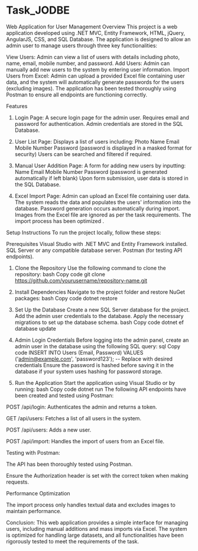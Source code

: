 # Task_JODBE

Web Application for User Management
Overview
This project is a web application developed using .NET MVC, Entity Framework, HTML, jQuery, AngularJS, CSS, and SQL Database. The application is designed to allow an admin user to manage users through three key functionalities:

View Users: Admin can view a list of users with details including photo, name, email, mobile number, and password.
Add Users: Admin can manually add new users to the system by entering user information.
Import Users from Excel: Admin can upload a provided Excel file containing user data, and the system will automatically generate passwords for the users (excluding images).
The application has been tested thoroughly using Postman to ensure all endpoints are functioning correctly.

Features

1. Login Page:
A secure login page for the admin user.
Requires email and password for authentication.
Admin credentials are stored in the SQL Database.





2. User List Page:
Displays a list of users including:
Photo
Name
Email
Mobile Number
Password (password is displayed in a masked format for security)
Users can be searched and filtered if required.



3. Manual User Addition Page:
A form for adding new users by inputting:
Name
Email
Mobile Number
Password (password is generated automatically if left blank)
Upon form submission, user data is stored in the SQL Database.



4. Excel Import Page:
Admin can upload an Excel file containing user data.
The system reads the data and populates the users' information into the database.
Password generation occurs automatically during import.
Images from the Excel file are ignored as per the task requirements.
The import process has been optimized .

Setup Instructions
To run the project locally, follow these steps:

Prerequisites
Visual Studio with .NET MVC and Entity Framework installed.
SQL Server or any compatible database server.
Postman (for testing API endpoints).
1. Clone the Repository
Use the following command to clone the repository:
bash
Copy code
git clone https://github.com/yourusername/repository-name.git

2. Install Dependencies
Navigate to the project folder and restore NuGet packages:
bash
Copy code
dotnet restore


3. Set Up the Database
Create a new SQL Server database for the project.
Add the admin user credentials to the database.
Apply the necessary migrations to set up the database schema.
bash
Copy code
dotnet ef database update


4. Admin Login Credentials
Before logging into the admin panel, create an admin user in the database using the following SQL query:
sql
Copy code
INSERT INTO Users (Email, Password)
VALUES ('admin@example.com', 'password123'); -- Replace with desired credentials
Ensure the password is hashed before saving it in the database if your system uses hashing for password storage.




5. Run the Application
Start the application using Visual Studio or by running:
bash
Copy code
dotnet run
The following API endpoints have been created and tested using Postman:

POST /api/login: Authenticates the admin and returns a token.

GET /api/users: Fetches a list of all users in the system.

POST /api/users: Adds a new user.

POST /api/import: Handles the import of users from an Excel file.

Testing with Postman:

The API has been thoroughly tested using Postman.

Ensure the Authorization header is set with the correct token when making requests.

Performance Optimization


The import process only handles textual data and excludes images to maintain performance.

Conclusion:
This web application provides a simple interface for managing users, including manual additions and mass imports via Excel. The system is optimized for handling large datasets, and all functionalities have been rigorously tested to meet the requirements of the task.



